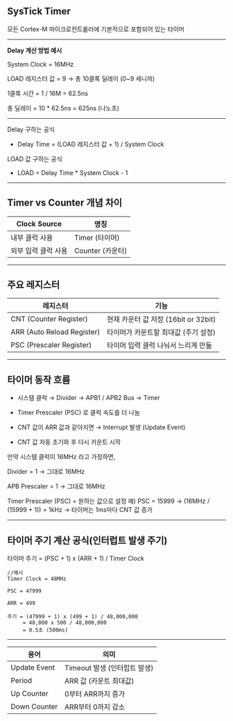 ## SysTick Timer
모든 Cortex-M 마이크로컨트롤러에 기본적으로 포함되어 있는 타이머
***
**Delay 계산 방법 예시**

  System Clock = 16MHz

  LOAD 레지스터 값 = 9 → 총 10클록 딜레이 (0~9 세니까)

  1클록 시간 = 1 / 16M = 62.5ns

  총 딜레이 = 10 * 62.5ns = 625ns (나노초)
  ***
Delay 구하는 공식
- Delay Time = (LOAD 레지스터 값 + 1) / System Clock

LOAD 값 구하는 공식
- LOAD = Delay Time * System Clock - 1
***
## Timer vs Counter 개념 차이
|Clock Source|	명칭|
|--|--|
|내부 클럭 사용|	Timer (타이머)|
|외부 입력 클럭 사용|	Counter (카운터)|
***
## 주요 레지스터
|레지스터|	기능|
|--|--|
|CNT (Counter Register)|	현재 카운터 값 저장 (16bit or 32bit)|
|ARR (Auto Reload Register)|	타이머가 카운트할 최대값 (주기 설정)|
|PSC (Prescaler Register)|	타이머 입력 클럭 나눠서 느리게 만듦|
***
## 타이머 동작 흐름
- 시스템 클럭 → Divider → APB1 / APB2 Bus → Timer

- Timer Prescaler (PSC) 로 클럭 속도를 더 나눔

- CNT 값이 ARR 값과 같아지면 → Interrupt 발생 (Update Event)

- CNT 값 자동 초기화 후 다시 카운트 시작

만약 시스템 클럭이 16MHz 라고 가정하면,

Divider = 1 → 그대로 16MHz

APB Prescaler = 1 → 그대로 16MHz

Timer Prescaler (PSC) = 원하는 값으로 설정
예) PSC = 15999 → (16MHz / (15999 + 1)) = 1kHz
→ 타이머는 1ms마다 CNT 값 증가
***
## 타이머 주기 계산 공식(인터럽트 발생 주기)
타이머 주기 = (PSC + 1) x (ARR + 1) / Timer Clock
```
//예시
Timer Clock = 48MHz

PSC = 47999

ARR = 499

주기 = (47999 + 1) x (499 + 1) / 48,000,000  
     = 48,000 x 500 / 48,000,000  
     = 0.5초 (500ms)
```
***
|용어|의미|
|--|--|
|Update Event|	Timeout 발생 (인터럽트 발생)|
|Period|	ARR 값 (카운트 최대값)|
|Up Counter|	0부터 ARR까지 증가|
|Down Counter|	ARR부터 0까지 감소|


  



